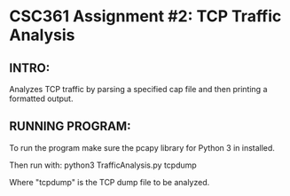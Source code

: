 # CSC361 Assignment #2: TCP Traffic Analysis
## INTRO:
Analyzes TCP traffic by parsing a specified cap file and then printing a formatted output.
## RUNNING PROGRAM:
To run the program make sure the pcapy library for Python 3 in installed.

Then run with:
python3 TrafficAnalysis.py tcpdump

Where "tcpdump" is the TCP dump file to be analyzed.

